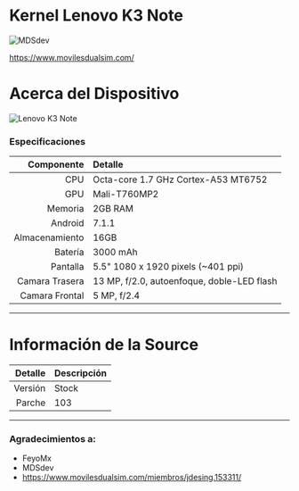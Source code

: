 Kernel Lenovo K3 Note
==============

![MDSdev](https://www.movilesdualsim.com/blog/wp-content/uploads/movilesdualsim-logo-jdesing-2017.png?output-quality=99&output-format=png "MDSdev")

https://www.movilesdualsim.com/

# Acerca del Dispositivo

![Lenovo K3 Note](http://cdn.ndtv.com/tech/images/lenovo_k3_note_flipkart.jpg?output-quality=80&output-format=jpg "Lenovo K3 Note")

### Especificaciones

Componente | Detalle
-------:|:-------------------------
CPU     | Octa-core 1.7 GHz Cortex-A53 MT6752 
GPU     | Mali-T760MP2
Memoria | 2GB RAM
Android | 7.1.1
Almacenamiento | 16GB
Batería | 3000 mAh
Pantalla | 5.5" 1080 x 1920 pixels (~401 ppi)
Camara Trasera | 13 MP, f/2.0, autoenfoque, doble-LED flash
Camara Frontal | 5 MP, f/2.4

---


# Información de la Source

Detalle | Descripción
-------:|:-------------------------
Versión | Stock
Parche  | 103


---

### Agradecimientos a:

 * FeyoMx
 * MDSdev
 * https://www.movilesdualsim.com/miembros/jdesing.153311/
 
